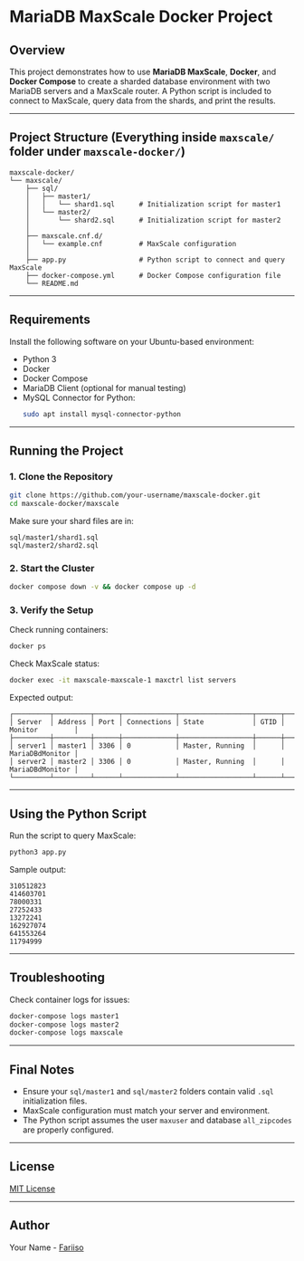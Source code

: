 # MariaDB MaxScale Docker Project

## Overview

This project demonstrates how to use **MariaDB MaxScale**, **Docker**, and **Docker Compose** to create a sharded database environment with two MariaDB servers and a MaxScale router. A Python script is included to connect to MaxScale, query data from the shards, and print the results.

---

## Project Structure (Everything inside `maxscale/` folder under `maxscale-docker/`)

```
maxscale-docker/
└── maxscale/
    ├── sql/
    │   ├── master1/
    │   │   └── shard1.sql      # Initialization script for master1
    │   └── master2/
    │       └── shard2.sql      # Initialization script for master2
    │
    ├── maxscale.cnf.d/
    │   └── example.cnf         # MaxScale configuration
    │
    ├── app.py                  # Python script to connect and query MaxScale
    ├── docker-compose.yml      # Docker Compose configuration file
    └── README.md
```

---

## Requirements

Install the following software on your Ubuntu-based environment:

- Python 3
- Docker
- Docker Compose
- MariaDB Client (optional for manual testing)
- MySQL Connector for Python:
  ```bash
  sudo apt install mysql-connector-python
  ```

---

## Running the Project

### 1. Clone the Repository

```bash
git clone https://github.com/your-username/maxscale-docker.git
cd maxscale-docker/maxscale
```

Make sure your shard files are in:

```
sql/master1/shard1.sql
sql/master2/shard2.sql
```

### 2. Start the Cluster

```bash
docker compose down -v && docker compose up -d
```

### 3. Verify the Setup

Check running containers:

```bash
docker ps
```

Check MaxScale status:

```bash
docker exec -it maxscale-maxscale-1 maxctrl list servers
```

Expected output:

```
┌─────────┬─────────┬──────┬─────────────┬──────────────────┬──────┬─────────────────┐
│ Server  │ Address │ Port │ Connections │ State            │ GTID │ Monitor         │
├─────────┼─────────┼──────┼─────────────┼──────────────────┼──────┼─────────────────┤
│ server1 │ master1 │ 3306 │ 0           │ Master, Running  │      │ MariaDBdMonitor │
│ server2 │ master2 │ 3306 │ 0           │ Master, Running  │      │ MariaDBdMonitor │
└─────────┴─────────┴──────┴─────────────┴──────────────────┴──────┴─────────────────┘
```

---

## Using the Python Script

Run the script to query MaxScale:

```bash
python3 app.py
```

Sample output:

```
310512823
414603701
78000331
27252433
13272241
162927074
641553264
11794999
```

---

## Troubleshooting

Check container logs for issues:

```bash
docker-compose logs master1
docker-compose logs master2
docker-compose logs maxscale
```

---

## Final Notes

- Ensure your `sql/master1` and `sql/master2` folders contain valid `.sql` initialization files.
- MaxScale configuration must match your server and environment.
- The Python script assumes the user `maxuser` and database `all_zipcodes` are properly configured.

---

## License

[MIT License](LICENSE)

---

## Author

Your Name - [Fariiso](https://github.com/Fariiso)
